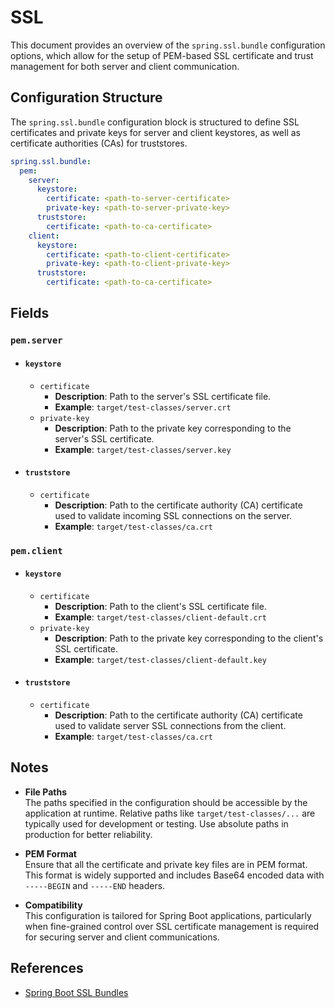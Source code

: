# SSL <Badge type="tip" text="All Agents" />

This document provides an overview of the `spring.ssl.bundle` configuration options, which allow for
the setup of PEM-based SSL certificate and trust management for both server and client
communication.

## Configuration Structure

The `spring.ssl.bundle` configuration block is structured to define SSL certificates and private
keys for server and client keystores, as well as certificate authorities (CAs) for truststores.

```yaml
spring.ssl.bundle:
  pem:
    server:
      keystore:
        certificate: <path-to-server-certificate>
        private-key: <path-to-server-private-key>
      truststore:
        certificate: <path-to-ca-certificate>
    client:
      keystore:
        certificate: <path-to-client-certificate>
        private-key: <path-to-client-private-key>
      truststore:
        certificate: <path-to-ca-certificate>
```

## Fields

### `pem.server`

* #### `keystore`
  * `certificate`
    * **Description**: Path to the server's SSL certificate file.
    * **Example**: `target/test-classes/server.crt`
  * `private-key`
    * **Description**: Path to the private key corresponding to the server's SSL certificate.
    * **Example**: `target/test-classes/server.key`

* #### `truststore`
  * `certificate`
    * **Description**: Path to the certificate authority (CA) certificate used to validate
      incoming
      SSL connections on the server.
    * **Example**: `target/test-classes/ca.crt`

### `pem.client`

* #### `keystore`
  * `certificate`
    * **Description**: Path to the client's SSL certificate file.
    * **Example**: `target/test-classes/client-default.crt`
  * `private-key`
    * **Description**: Path to the private key corresponding to the client's SSL certificate.
    * **Example**: `target/test-classes/client-default.key`

* #### `truststore`
  * `certificate`
    * **Description**: Path to the certificate authority (CA) certificate used to validate
      server
      SSL connections from the client.
    * **Example**: `target/test-classes/ca.crt`

## Notes

* **File Paths**  
  The paths specified in the configuration should be accessible by the application at runtime.
  Relative paths like `target/test-classes/...` are typically used for development or testing. Use
  absolute paths in production for better reliability.

* **PEM Format**  
  Ensure that all the certificate and private key files are in PEM format. This format is widely
  supported and includes Base64 encoded data with `-----BEGIN` and `-----END` headers.

* **Compatibility**  
  This configuration is tailored for Spring Boot applications, particularly when fine-grained
  control over SSL certificate management is required for securing server and client communications.

## References

* [Spring Boot SSL Bundles](https://docs.spring.io/spring-boot/reference/features/ssl.html)
